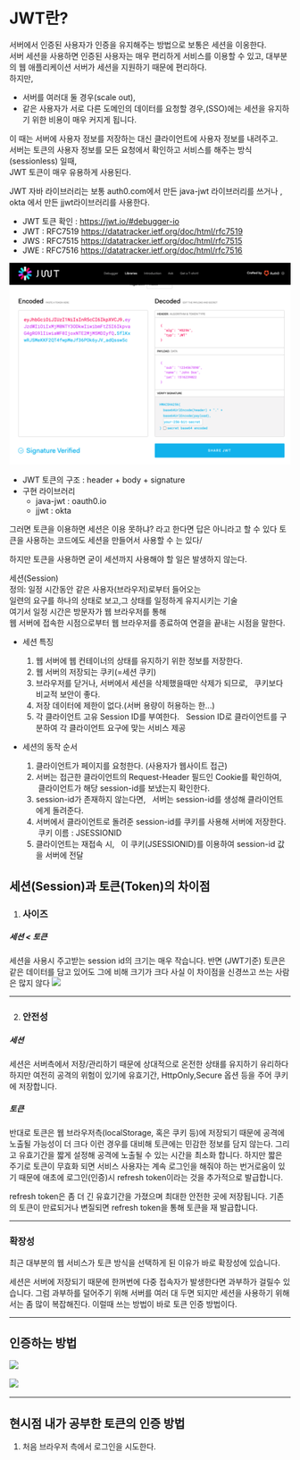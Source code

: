 # JWT란?
서버에서 인증된 사용자가 인증을 유지해주는 방법으로 보통은 세션을 이옹한다.   
서버 세션을 사용하면 인증된 사용자는 매우 편리하게 서비스를 이용할 수 있고, 대부분의 웹 애플리케이션 서버가 세션을 지원하기 때문에 편리하다.   
하지만,   
- 서버를 여러대 둘 경우(scale out),
- 같은 사용자가 서로 다른 도메인의 데이터를 요청할 경우,(SSO)에는 세션을 유지하기 위한 비용이 매우 커지게 됩니다.

이 때는 서버에 사용자 정보를 저장하는 대신 클라이언트에 사용자 정보를 내려주고.   
서버는 토큰의 사용자 정보를 모든 요청에서 확인하고 서비스를 해주는 방식(sessionless)
일때,   
JWT 토큰이 매우 유용하게 사용된다.

JWT 자바 라이브러리는 보통 auth0.com에서 만든 java-jwt 라이브러리를 쓰거나 , okta 에서 만든 jjwt라이브러리를 사용한다.
- JWT 토큰 확인 : https://jwt.io/#debugger-io
- JWT : RFC7519 https://datatracker.ietf.org/doc/html/rfc7519
- JWS : RFC7515 https://datatracker.ietf.org/doc/html/rfc7515
- JWE : RFC7516 https://datatracker.ietf.org/doc/html/rfc7516

![img_14.png](img_14.png)

- JWT 토큰의 구조 : header + body + signature
- 구현 라이브러리
    - java-jwt : oauth0.io
    - jjwt : okta

그러면 토큰을 이용하면 세션은 이용 못하냐? 라고 한다면 답은 아니라고 할 수 있다
토큰을 사용하는 코드에도 세션을 만들어서 사용할 수 는 있다/

하지만 토큰을 사용하면 굳이 세션까지 사용해야 할 일은 발생하지 않는다.

세션(Session)   
정의: 일정 시간동안 같은 사용자(브라우저)로부터 들어오는   
일련의 요구를 하나의 상태로 보고,그 상태를 일정하게 유지시키는 기술   
여기서 일정 시간은 방문자가 웹 브라우저를 통해   
웹 서버에 접속한 시점으로부터 웹 브라우저를 종료하여 연결을 끝내는 시점을 말한다.   

- 세션 특징
    1. 웹 서버에 웹 컨테이너의 상태를 유지하기 위한 정보를 저장한다.
    2. 웹 서버의 저장되는 쿠키(=세션 쿠키)
    3. 브라우저를 닫거나, 서버에서 세션을 삭제했을때만 삭제가 되므로,   쿠키보다 비교적 보안이 좋다.
    4. 저장 데이터에 제한이 없다.(서버 용량이 허용하는 한...)
    5. 각 클라이언트 고유 Session ID를 부여한다.   Session ID로 클라이언트를 구분하여 각 클라이언트 요구에 맞는 서비스 제공


- 세션의 동작 순서
    1. 클라이언트가 페이지를 요청한다. (사용자가 웹사이트 접근)
    2. 서버는 접근한 클라이언트의 Request-Header 필드인 Cookie를 확인하여,   클라이언트가 해당 session-id를 보냈는지 확인한다.
    3. session-id가 존재하지 않는다면,   서버는 session-id를 생성해 클라이언트에게 돌려준다.
    4. 서버에서 클라이언트로 돌려준 session-id를 쿠키를 사용해 서버에 저장한다.   쿠키 이름 : JSESSIONID
    5. 클라이언트는 재접속 시,   이 쿠키(JSESSIONID)를 이용하여 session-id 값을 서버에 전달



## 세션(Session)과 토큰(Token)의 차이점
1. ### 사이즈
##### 세션 < 토큰
세션을 사용시 주고받는 session id의 크기는 매우 작습니다.
반면 (JWT기준) 토큰은 같은 데이터를 담고 있어도 그에 비해 크기가 크다
사실 이 차이점을 신경쓰고 쓰는 사람은 많지 않다
![](https://img1.daumcdn.net/thumb/R1280x0/?scode=mtistory2&fname=https%3A%2F%2Fblog.kakaocdn.net%2Fdn%2Fbuhw0I%2Fbtq16yOC7mi%2FVEMGprJKWQ2P0kFqK6aK4K%2Fimg.png)

-----
2. ### 안전성
##### 세션
세션은 서버측에서 저장/관리하기 때문에 상대적으로 온전한 상태를 유지하기 유리하다
하지만 여전히 공격의 위험이 있기에 유효기간, HttpOnly,Secure 옵션 등을 주어 쿠키에 저장합니다.

##### 토큰
반대로 토큰은 웹 브라우저측(localStorage, 혹은 쿠키 등)에 저장되기 때문에 공격에 노출될 가능성이 더 크다
이런 경우를 대비해 토큰에는 민감한 정보를 담지 않는다.
그리고 유효기간을 짧게 설정해 공격에 노출될 수 있는 시간을 최소화 합니다.
하지만 짧은 주기로 토큰이 무효화 되면 서비스 사용자는 계속 로그인을 해줘야 하는 번거로움이 있기 때문에
애초에 로그인(인증)시 refresh token이라는 것을 추가적으로 발급합니다.

refresh token은 좀 더 긴 유효기간을 가졌으며 최대한 안전한 곳에 저장됩니다.
기존의 토큰이 만료되거나 변질되면 refresh token을 통해 토큰을 재 발급합니다.

------
### 확장성
최근 대부분의 웹 서비스가 토큰 방식을 선택하게 된 이유가 바로 확장성에 있습니다.

세션은 서버에 저장되기 때문에 한꺼번에 다중 접속자가 발생한다면 과부하가 걸릴수 있습니다.
그럼 과부하를 덜어주기 위해 서버를 여러 대 두면 되지만
세션을 사용하기 위해서는 좀 많이 복잡해진다.
이럴때 쓰는 방법이 바로 토큰 인증 방법이다.

------
## 인증하는 방법

![](https://velog.velcdn.com/images/paulkim/post/85b80389-e96d-4c0f-bd00-620c5dec0ac5/Server%20Side%20Session.png)

![](https://velog.velcdn.com/images%2Fpaulkim%2Fpost%2F89f49fc0-89df-4ea8-ac82-d89218500fc4%2FTokenBased.png)


-----

## 현시점 내가 공부한 토큰의 인증 방법

1. 처음 브라우저 측에서 로그인을 시도한다.



    
       
       
